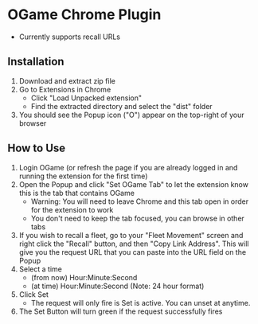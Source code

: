 # OGame Chrome Plugin

- Currently supports recall URLs

## Installation

1. Download and extract zip file
2. Go to Extensions in Chrome
	- Click "Load Unpacked extension"
	- Find the extracted directory and select the "dist" folder
3. You should see the Popup icon ("O") appear on the top-right of your browser

## How to Use

1. Login OGame (or refresh the page if you are already logged in and running the extension for the first time)
2. Open the Popup and click "Set OGame Tab" to let the extension know this is the tab that contains OGame
	- Warning: You will need to leave Chrome and this tab open in order for the extension to work
	- You don't need to keep the tab focused, you can browse in other tabs
3. If you wish to recall a fleet, go to your "Fleet Movement" screen and right click the "Recall" button, and then "Copy Link Address". This will give you the request URL that you can paste into the URL field on the Popup
4. Select a time
	- (from now) Hour:Minute:Second
	- (at time) Hour:Minute:Second (Note: 24 hour format)
5. Click Set
	- The request will only fire is Set is active. You can unset at anytime.
6. The Set Button will turn green if the request successfully fires
